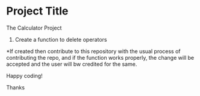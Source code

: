 
# Project Title

The Calculator Project

1. Create a function to delete operators 

*If created then contribute to this repository with the usual process of contributing the repo, and if the function works properly, the change will be accepted and the user will bw credited for the same.

Happy coding!

Thanks

